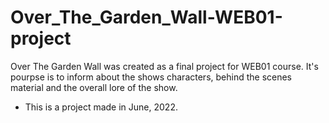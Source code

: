# Over_The_Garden_Wall-WEB01-project
Over The Garden Wall was created as a final project for WEB01 course. It's pourpse is to inform about the shows characters, behind the scenes material and the overall lore of the show.


- This is a project made in June, 2022.
